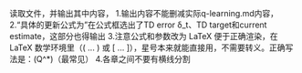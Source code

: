 读取文件，并输出其中内容，
1.输出内容不能删减实际q-learning.md内容，
2.“具体的更新公式为”在公式框选出了TD error δ_t、TD target和current estimate，这部分也得输出
3.注意公式和参数改为 LaTeX 便于正确渲染，在 LaTeX 数学环境里（\( ... \) 或 \[ ... \]），星号本来就能直接用，不需要转义。正确写法是：\(Q^*\)（最常见）
4.各章之间不要有横线分割